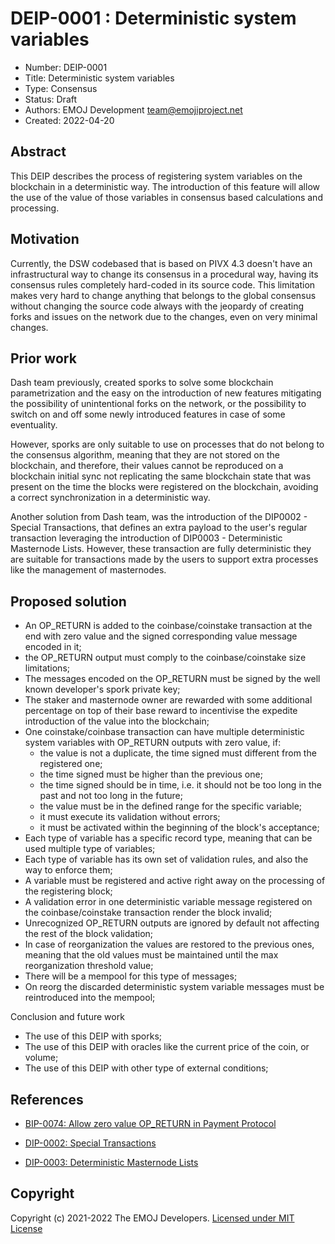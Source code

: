 # DEIP-0001 : Deterministic system variables

* Number:  DEIP-0001
* Title:   Deterministic system variables
* Type:    Consensus
* Status:  Draft
* Authors: EMOJ Development <team@emojiproject.net>
* Created: 2022-04-20

## Abstract

This DEIP describes the process of registering system variables on the blockchain in a deterministic way. The introduction of this feature will allow the use of the value of those variables in consensus based calculations and processing. 

## Motivation

Currently, the DSW codebased that is based on PIVX 4.3 doesn't have an infrastructural way to change its consensus in a procedural way, having its consensus rules completely hard-coded in its source code.
This limitation makes very hard to change anything that belongs to the global consensus without changing the source code always with the jeopardy of creating forks and issues on the network due to the changes, even on very minimal changes.

## Prior work

Dash team previously, created sporks to solve some blockchain parametrization and the easy on the introduction of new features mitigating the possibility of unintentional forks on the network, or the possibility to switch on and off some newly introduced features in case of some eventuality.

However, sporks are only suitable to use on processes that do not belong to the consensus algorithm, meaning that they are not stored on the blockchain, and therefore, their values cannot be reproduced on a blockchain initial sync not replicating the same blockchain state that was present on the time the blocks were registered on the blockchain, avoiding a correct synchronization in a deterministic way.

Another solution from Dash team, was the introduction of the DIP0002 - Special Transactions, that defines an extra payload to the user's regular transaction leveraging the introduction of DIP0003 - Deterministic Masternode Lists. However, these transaction are fully deterministic they are suitable for transactions made by the users to support extra processes like the management of masternodes.

## Proposed solution

* An OP_RETURN is added to the coinbase/coinstake transaction at the end with zero value and the signed corresponding value message encoded in it;
* the OP_RETURN output must comply to the coinbase/coinstake size limitations;
* The messages encoded on the OP_RETURN must be signed by the well known developer's spork private key; 
* The staker and masternode owner are rewarded with some additional percentage on top of their base reward to incentivise the expedite introduction of the value into the blockchain;
* One coinstake/coinbase transaction can have multiple deterministic system variables with OP_RETURN outputs with zero value, if:
    * the value is not a duplicate, the time signed must different from the registered one;
    * the time signed must be higher than the previous one;
    * the time signed should be in time, i.e. it should not be too long in the past and not too long in the future;
    * the value must be in the defined range for the specific variable;
    * it must execute its validation without errors;
    * it must be activated within the beginning of the block's acceptance; 
* Each type of variable has a specific record type, meaning that can be used multiple type of variables;
* Each type of variable has its own set of validation rules, and also the way to enforce them;
* A variable must be registered and active right away on the processing of the registering block;
* A validation error in one deterministic variable message registered on the coinbase/coinstake transaction render the block invalid;
* Unrecognized OP_RETURN outputs are ignored by default not affecting the rest of the block validation;
* In case of reorganization the values are restored to the previous ones, meaning that the old values must be maintained until the max reorganization threshold value; 
* There will be a mempool for this type of messages;
* On reorg the discarded deterministic system variable messages must be reintroduced into the mempool;

Conclusion and future work

* The use of this DEIP with sporks;
* The use of this DEIP with oracles like the current price of the coin, or volume;
* The use of this DEIP with other type of external conditions;

## References

* [BIP-0074: Allow zero value OP_RETURN in Payment Protocol](https://github.com/bitcoin/bips/blob/master/bip-0074.mediawiki)

* [DIP-0002: Special Transactions](https://github.com/dashpay/dips/blob/master/dip-0002.md)

* [DIP-0003: Deterministic Masternode Lists](https://github.com/dashpay/dips/blob/master/dip-0003.md)

## Copyright

Copyright (c) 2021-2022 The EMOJ Developers.  [Licensed under MIT License](https://opensource.org/licenses/MIT)
